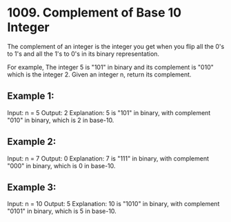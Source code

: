 # 1009. Complement of Base 10 Integer

The complement of an integer is the integer you get when you flip all the 0's to 1's and all the 1's to 0's in its binary representation.

For example, The integer 5 is "101" in binary and its complement is "010" which is the integer 2.
Given an integer n, return its complement.

## Example 1:
Input: n = 5
Output: 2
Explanation: 5 is "101" in binary, with complement "010" in binary, which is 2 in base-10.

## Example 2:
Input: n = 7
Output: 0
Explanation: 7 is "111" in binary, with complement "000" in binary, which is 0 in base-10.

## Example 3:
Input: n = 10
Output: 5
Explanation: 10 is "1010" in binary, with complement "0101" in binary, which is 5 in base-10.
